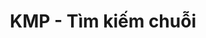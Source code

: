 ---
layout: posts_by_category
categories: kmp
title: KMP - Tìm kiếm chuỗi
permalink: /category/kmp
---